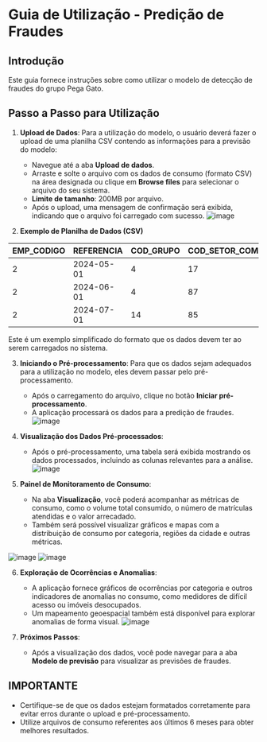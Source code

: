 # Guia de Utilização - Predição de Fraudes

## Introdução
Este guia fornece instruções sobre como utilizar o modelo de detecção de fraudes do grupo Pega Gato.

## Passo a Passo para Utilização

1. **Upload de Dados**:
   Para a utilização do modelo, o usuário deverá fazer o upload de uma planilha CSV contendo as informações para a previsão do modelo:
   - Navegue até a aba **Upload de dados**.
   - Arraste e solte o arquivo com os dados de consumo (formato CSV) na área designada ou clique em **Browse files** para selecionar o arquivo do seu sistema.
   - **Limite de tamanho**: 200MB por arquivo.
   - Após o upload, uma mensagem de confirmação será exibida, indicando que o arquivo foi carregado com sucesso.
  ![image](https://github.com/user-attachments/assets/fecf8dad-81fe-4fdc-a132-25607402f7c8)


2. **Exemplo de Planilha de Dados (CSV)**

| EMP_CODIGO | REFERENCIA  | COD_GRUPO | COD_SETOR_COMERCIAL | NUM_QUADRA | MATRICULA | ECO_RESIDENCIAL | VOLUME_ESTIMADO | FATURADO_MEDIA | COD_LATITUDE | COD_LONGITUDE |
|------------|-------------|-----------|---------------------|------------|-----------|-----------------|-----------------|----------------|--------------|---------------|
| 2          | 2024-05-01  | 4         | 17                  | 16         | 17188010  | 0               | -1.0            | NaN            | -20.460904   | -54.634308    |
| 2          | 2024-06-01  | 4         | 87                  | 60         | 17424465  | 1               | 0.0             | NaN            | -20.520205   | -54.602621    |
| 2          | 2024-07-01  | 14        | 85                  | 314        | 17857770  | 1               | 0.0             | NaN            | -20.517992   | -54.605950    |

Este é um exemplo simplificado do formato que os dados devem ter ao serem carregados no sistema.

3. **Iniciando o Pré-processamento**:
   Para que os dados sejam adequados para a utilização no modelo, eles devem passar pelo pré-processamento.
   - Após o carregamento do arquivo, clique no botão **Iniciar pré-processamento**.
   - A aplicação processará os dados para a predição de fraudes.
![image](https://github.com/user-attachments/assets/eda8ffa2-419b-4701-9a57-0d3e5b8416b3)

4. **Visualização dos Dados Pré-processados**:
   - Após o pré-processamento, uma tabela será exibida mostrando os dados processados, incluindo as colunas relevantes para a análise.
![image](https://github.com/user-attachments/assets/3cf556d6-c469-4a88-b400-c8bd8c0fcb74)

5. **Painel de Monitoramento de Consumo**:
   - Na aba **Visualização**, você poderá acompanhar as métricas de consumo, como o volume total consumido, o número de matrículas atendidas e o valor arrecadado.
   - Também será possível visualizar gráficos e mapas com a distribuição de consumo por categoria, regiões da cidade e outras métricas.

![image](https://github.com/user-attachments/assets/8185ec89-f89c-42af-b53d-ea59515776c8)
![image](https://github.com/user-attachments/assets/5d7e7551-642c-4970-a0ed-e451cbe51235)


6. **Exploração de Ocorrências e Anomalias**:
   - A aplicação fornece gráficos de ocorrências por categoria e outros indicadores de anomalias no consumo, como medidores de difícil acesso ou imóveis desocupados.
   - Um mapeamento geoespacial também está disponível para explorar anomalias de forma visual.
![image](https://github.com/user-attachments/assets/29ea3c31-cafd-40d0-8f13-cbaf6ffdcfc4)


7. **Próximos Passos**:
   - Após a visualização dos dados, você pode navegar para a aba **Modelo de previsão** para visualizar as previsões de fraudes.

## IMPORTANTE
- Certifique-se de que os dados estejam formatados corretamente para evitar erros durante o upload e pré-processamento.
- Utilize arquivos de consumo referentes aos últimos 6 meses para obter melhores resultados.
